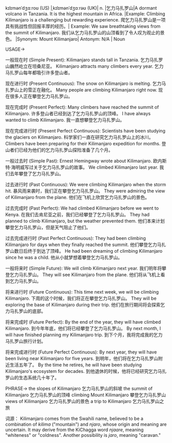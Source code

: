 kɪlɪmənˈdʒɑːroʊ (US) |ˌkɪlɪmənˈdʒɑːrəʊ (UK)| n. |乞力马扎罗山|A dormant volcano in Tanzania. It is the highest mountain in Africa. |Example: Climbing Kilimanjaro is a challenging but rewarding experience. 爬乞力马扎罗山是一项具有挑战性但回报丰厚的经历。| Example:  We saw breathtaking views from the summit of Kilimanjaro. 我们从乞力马扎罗山的山顶看到了令人叹为观止的景色。 |Synonym: Mount Kilimanjaro| Antonym: N/A | Noun


USAGE->

一般现在时 (Simple Present):
Kilimanjaro stands tall in Tanzania. 乞力马扎罗山巍然屹立在坦桑尼亚。
Kilimanjaro attracts many climbers every year. 乞力马扎罗山每年都吸引许多登山者。

现在进行时 (Present Continuous):
The snow on Kilimanjaro is melting. 乞力马扎罗山上的雪正在融化。
Many people are climbing Kilimanjaro right now. 现在很多人正在攀登乞力马扎罗山。

现在完成时 (Present Perfect):
Many climbers have reached the summit of Kilimanjaro. 许多登山者已经到达了乞力马扎罗山的顶峰。
I have always wanted to climb Kilimanjaro. 我一直想攀登乞力马扎罗山。

现在完成进行时 (Present Perfect Continuous):
Scientists have been studying the glaciers on Kilimanjaro. 科学家们一直在研究乞力马扎罗山上的冰川。
Climbers have been preparing for their Kilimanjaro expedition for months. 登山者们已经为他们的乞力马扎罗山探险准备了几个月。

一般过去时 (Simple Past):
Ernest Hemingway wrote about Kilimanjaro. 欧内斯特·海明威写过关于乞力马扎罗山的故事。
We climbed Kilimanjaro last year. 我们去年攀登了乞力马扎罗山。

过去进行时 (Past Continuous):
We were climbing Kilimanjaro when the storm hit.  暴风雨来袭时，我们正在攀登乞力马扎罗山。
They were admiring the view of Kilimanjaro from the plane. 他们在飞机上欣赏乞力马扎罗山的景色。

过去完成时 (Past Perfect):
We had climbed Kilimanjaro before we went to Kenya. 在我们去肯尼亚之前，我们已经攀登了乞力马扎罗山。
They had planned to climb Kilimanjaro, but the weather prevented them. 他们本来计划攀登乞力马扎罗山，但是天气阻止了他们。


过去完成进行时 (Past Perfect Continuous):
They had been climbing Kilimanjaro for days when they finally reached the summit. 他们攀登乞力马扎罗山数日后终于到达了顶峰。
He had been dreaming of climbing Kilimanjaro since he was a child. 他从小就梦想着攀登乞力马扎罗山。

一般将来时 (Simple Future):
We will climb Kilimanjaro next year. 我们明年将攀登乞力马扎罗山。
They will see Kilimanjaro from the plane. 他们将从飞机上看到乞力马扎罗山。

将来进行时 (Future Continuous):
This time next week, we will be climbing Kilimanjaro.  下周的这个时候，我们将正在攀登乞力马扎罗山。
They will be exploring the base of Kilimanjaro during their trip.  他们在旅行期间将会探索乞力马扎罗山的底部。


将来完成时 (Future Perfect):
By the end of the year, they will have climbed Kilimanjaro. 到今年年底，他们将已经攀登了乞力马扎罗山。
By next month, I will have finished planning my Kilimanjaro trip. 到下个月，我将完成我的乞力马扎罗山旅行计划。

将来完成进行时 (Future Perfect Continuous):
By next year, they will have been living near Kilimanjaro for five years. 到明年，他们将在乞力马扎罗山附近生活五年了。
By the time he retires, he will have been studying Kilimanjaro's ecosystem for decades. 到他退休的时候，他将已经研究乞力马扎罗山的生态系统几十年了。


PHRASE->
the slopes of Kilimanjaro 乞力马扎罗山的斜坡
the summit of Kilimanjaro 乞力马扎罗山的顶峰
climbing Mount Kilimanjaro 攀登乞力马扎罗山
views of Kilimanjaro 乞力马扎罗山的景色
a trip to Kilimanjaro  乞力马扎罗山之旅


词源：
Kilimanjaro comes from the Swahili name, believed to be a combination of *kilima* ("mountain") and *njaro*, whose origin and meaning are uncertain. It may derive from the KiChagga word *njaare*, meaning "whiteness" or "coldness".  Another possibility is *jaro*, meaning "caravan."
